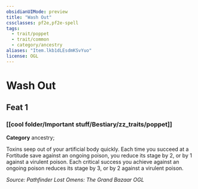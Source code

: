 ```yaml
---
obsidianUIMode: preview
title: "Wash Out"
cssclasses: pf2e,pf2e-spell
tags:
  - trait/poppet
  - trait/common
  - category/ancestry
aliases: "Item.lkb1dLEsdmKSvYuo"
license: OGL
---
```

# Wash Out
## Feat 1
### [[cool folder/Important stuff/Bestiary/zz_traits/poppet]]

**Category** ancestry; 




Toxins seep out of your artificial body quickly. Each time you succeed at a Fortitude save against an ongoing poison, you reduce its stage by 2, or by 1 against a virulent poison. Each critical success you achieve against an ongoing poison reduces its stage by 3, or by 2 against a virulent poison.

*Source: Pathfinder Lost Omens: The Grand Bazaar*
*OGL*